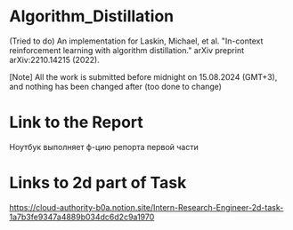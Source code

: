 # Algorithm_Distillation
(Tried to do) An implementation for Laskin, Michael, et al. "In-context reinforcement learning with algorithm distillation." arXiv preprint arXiv:2210.14215 (2022).


[Note] All the work is submitted before midnight on 15.08.2024 (GMT+3), and nothing has been changed after (too done to change)
# Link to the Report
Ноутбук выполняет ф-цию репорта первой части

# Links to 2d part of Task
https://cloud-authority-b0a.notion.site/Intern-Research-Engineer-2d-task-1a7b3fe9347a4889b034dc6d2c9a1970
